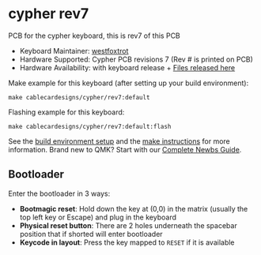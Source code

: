 # cypher rev7

PCB for the cypher keyboard, this is rev7 of this PCB

-   Keyboard Maintainer: [westfoxtrot](https://github.com/westfoxtrot)
-   Hardware Supported: Cypher PCB revisions 7 (Rev # is printed on PCB)
-   Hardware Availability: with keyboard release + [Files released here](https://github.com/westfoxtrot/Cypher_PCB)

Make example for this keyboard (after setting up your build environment):

    make cablecardesigns/cypher/rev7:default

Flashing example for this keyboard:

    make cablecardesigns/cypher/rev7:default:flash

See the [build environment setup](https://docs.qmk.fm/#/getting_started_build_tools) and the [make instructions](https://docs.qmk.fm/#/getting_started_make_guide) for more information. Brand new to QMK? Start with our [Complete Newbs Guide](https://docs.qmk.fm/#/newbs).

## Bootloader

Enter the bootloader in 3 ways:

-   **Bootmagic reset**: Hold down the key at (0,0) in the matrix (usually the top left key or Escape) and plug in the keyboard
-   **Physical reset button**: There are 2 holes underneath the spacebar position that if shorted will enter bootloader
-   **Keycode in layout**: Press the key mapped to `RESET` if it is available
